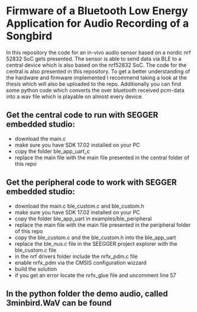 # Firmware of a Bluetooth Low Energy Application for Audio Recording of a Songbird
In this repository the code for an in-vivo audio sensor based on a nordic nrf 52832 SoC gets presented. The sensor is able to send data via BLE to a  central device which is also based on the nrf52832 SoC. The code for the central is also presented in this repository. 
To get a better understanding of the hardware and firmware implemented I recommend taking a look at the thesis which will also be uploaded to the repo.
Additionally you can find some python code which converts the over bluetooth received pcm-data into a wav file which is playable on almost every device.
## Get the  central code to run with SEGGER embedded studio:
- download the main.c 
- make sure you have SDK 17.02 installed on your PC
- copy the folder ble_app_uart_c 
- replace the main file with the main file presented in the central folder of this repo
## Get the peripheral code to work with SEGGER embedded studio:
- download the main.c ble_custom.c and ble_custom.h
- make sure you have SDK 17.02 installed on your PC
- copy the folder ble_app_uart in examples/ble_peripheral
- replace the main file with the main file presented in the peripheral folder of this repo
- copy the ble_custom.c and the ble_custom.h into the ble_app_uart
- replace the ble_nus.c file in the SEEGGER project explorer with the ble_custom.c file
- in the nrf drivers folder include the nrfx_pdm.c file
- enable nrfx_pdm via the CMSIS configuration wizzard 
- build the solution 
- if you get an error locate the nrfx_glue file and uncomment line 57 
## In the python folder the demo audio, called 3minbird.WaV can be found 
